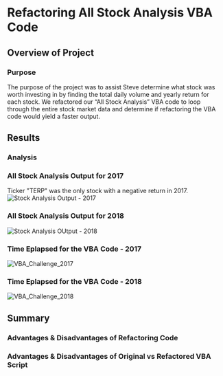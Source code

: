 # Refactoring All Stock Analysis VBA Code

## Overview of Project

### Purpose
The purpose of the project was to assist Steve determine what stock was worth investing in by finding the total daily volume and yearly return for each stock. We refactored our “All Stock Analysis” VBA code to loop through the entire stock market data and determine if refactoring the VBA code would yield a faster output. 

## Results 

### Analysis 


### All Stock Analysis Output for 2017
Ticker "TERP" was the only stock with a negative return in 2017.
![Stock Analysis Output - 2017](https://user-images.githubusercontent.com/91925639/138618321-9fb79d67-7ecb-4601-9deb-2f56e712cbee.png)
### All Stock Analysis Output for 2018
![Stock Analysis OUtput - 2018](https://user-images.githubusercontent.com/91925639/138618377-0b78cf53-1b13-44b3-a49a-62bbafeeec8f.png)

### Time Eplapsed for the VBA Code - 2017
![VBA_Challenge_2017](https://user-images.githubusercontent.com/91925639/138574339-f2825ddb-373e-4961-804b-77c6af0290fd.png)
### Time Eplapsed for the VBA Code - 2018
![VBA_Challenge_2018](https://user-images.githubusercontent.com/91925639/138574353-78502403-48f5-467c-9f0a-04e74dfe5d5f.png)

## Summary

### Advantages & Disadvantages of Refactoring Code 

### Advantages & Disadvantages of Original vs Refactored VBA Script 

